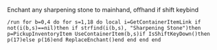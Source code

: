 Enchant any sharpening stone to mainhand, offhand if shift keybind
```
/run for b=0,4 do for s=1,18 do local i=GetContainerItemLink if not(i(b,s)==nil)then if strfind(i(b,s), "Sharpening Stone")then  p=PickupInventoryItem UseContainerItem(b,s)if IsShiftKeyDown()then p(17)else p(16)end ReplaceEnchant()end end end end
```